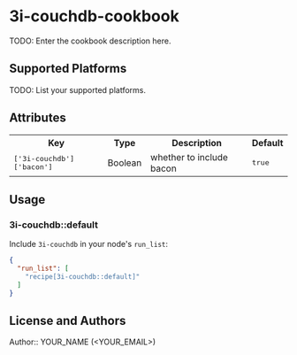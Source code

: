 # 3i-couchdb-cookbook

TODO: Enter the cookbook description here.

## Supported Platforms

TODO: List your supported platforms.

## Attributes

<table>
  <tr>
    <th>Key</th>
    <th>Type</th>
    <th>Description</th>
    <th>Default</th>
  </tr>
  <tr>
    <td><tt>['3i-couchdb']['bacon']</tt></td>
    <td>Boolean</td>
    <td>whether to include bacon</td>
    <td><tt>true</tt></td>
  </tr>
</table>

## Usage

### 3i-couchdb::default

Include `3i-couchdb` in your node's `run_list`:

```json
{
  "run_list": [
    "recipe[3i-couchdb::default]"
  ]
}
```

## License and Authors

Author:: YOUR_NAME (<YOUR_EMAIL>)
